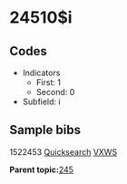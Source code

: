 # 24510$i

## Codes

-   Indicators
    -   First: 1
    -   Second: 0
-   Subfield: i

## Sample bibs

1522453 [Quicksearch](https://search.library.yale.edu/catalog/1522453) [VXWS](http://prodorbis.library.yale.edu:7014/vxws/GetHoldingsService?bibId=1522453)

**Parent topic:**[245](../../tags/245/245.md)

